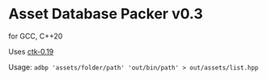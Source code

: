 # Asset Database Packer v0.3

for GCC, C++20

Uses [ctk-0.19](https://github.com/jgraj/ctk)

Usage: `adbp 'assets/folder/path' 'out/bin/path' > out/assets/list.hpp`